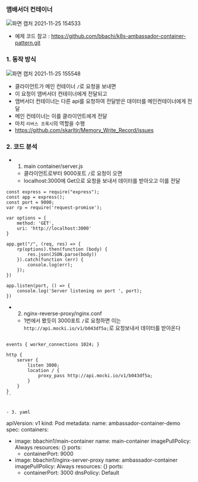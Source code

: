 ### 앰배서더 컨테이너
![화면 캡처 2021-11-25 154533](https://user-images.githubusercontent.com/62214428/143392887-c59e7ccd-30a3-4b4c-b32d-0cace5b144c5.png)
- 예제 코드 참고 : https://github.com/bbachi/k8s-ambassador-container-pattern.git


### 1. 동작 방식  
![화면 캡처 2021-11-25 155548](https://user-images.githubusercontent.com/62214428/143394102-f4a47a9f-1282-4ffc-a9f3-e09cab0e1d5c.png)
- 클라이언트가 메인 컨테이너 `/`로 요청을 보내면
- 이 요청이 앰버서더 컨테이너에게 전달되고
- 앰버서더 컨테이너는 다른 api를 요청하여 전달받은 데이터를 메인컨테이너에게 전달
- 메인 컨테이너는 이를 클라이언트에게 전달
- 마치 `리버스 프록시`의 역할을 수행
- https://github.com/skarltjr/Memory_Write_Record/issues

### 2. 코드 분석
- 1. main container/server.js
    - 클라이언트로부터 9000포트 `/`로 요청이 오면
    - localhost:3000에 Get으로 요청을 보내서 데이터를 받아오고 이를 전달
```
const express = require("express");
const app = express();
const port = 9000;
var rp = require('request-promise');

var options = {
    method: 'GET',
    uri: 'http://localhost:3000'
}

app.get("/", (req, res) => {
    rp(options).then(function (body) {
        res.json(JSON.parse(body))
    }).catch(function (err) {
        console.log(err);
    });
})

app.listen(port, () => {
    console.log('Server listening on port ', port);
})
```


- 2. nginx-reverse-proxy/nginx.conf
    - 1번에서 봤듯이 3000포트 `/`로 요청하면 이는 `http://api.mocki.io/v1/b043df5a;`로 요청보내서 데이터를 받아온다
```

events { worker_connections 1024; }

http {
    server {
        listen 3000;
        location / {
            proxy_pass http://api.mocki.io/v1/b043df5a;
        }
    }
}
``


- 3. yaml
```

apiVersion: v1
kind: Pod
metadata:
  name: ambassador-container-demo
spec:
  containers:
  - image: bbachin1/main-container
    name: main-container
    imagePullPolicy: Always
    resources: {}
    ports:
      - containerPort: 9000
  - image: bbachin1/nginx-server-proxy
    name: ambassador-container
    imagePullPolicy: Always
    resources: {}
    ports:
      - containerPort: 3000
  dnsPolicy: Default
```









